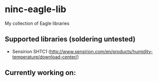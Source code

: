 # ninc-eagle-lib
My collection of Eagle libraries
## Supported libraries (soldering untested)
* Sensirion SHTC1 (http://www.sensirion.com/en/products/humidity-temperature/download-center/)
## Currently working on:
